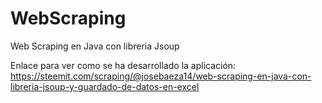 # WebScraping
Web Scraping en Java con libreria Jsoup

Enlace para ver como se ha desarrollado la aplicación: 
https://steemit.com/scraping/@josebaeza14/web-scraping-en-java-con-libreria-jsoup-y-guardado-de-datos-en-excel
